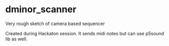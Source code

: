 # dminor_scanner
Very rough sketch of camera based sequencer

Created during Hackaton session.
It sends midi notes but can use p5sound lib as well.
